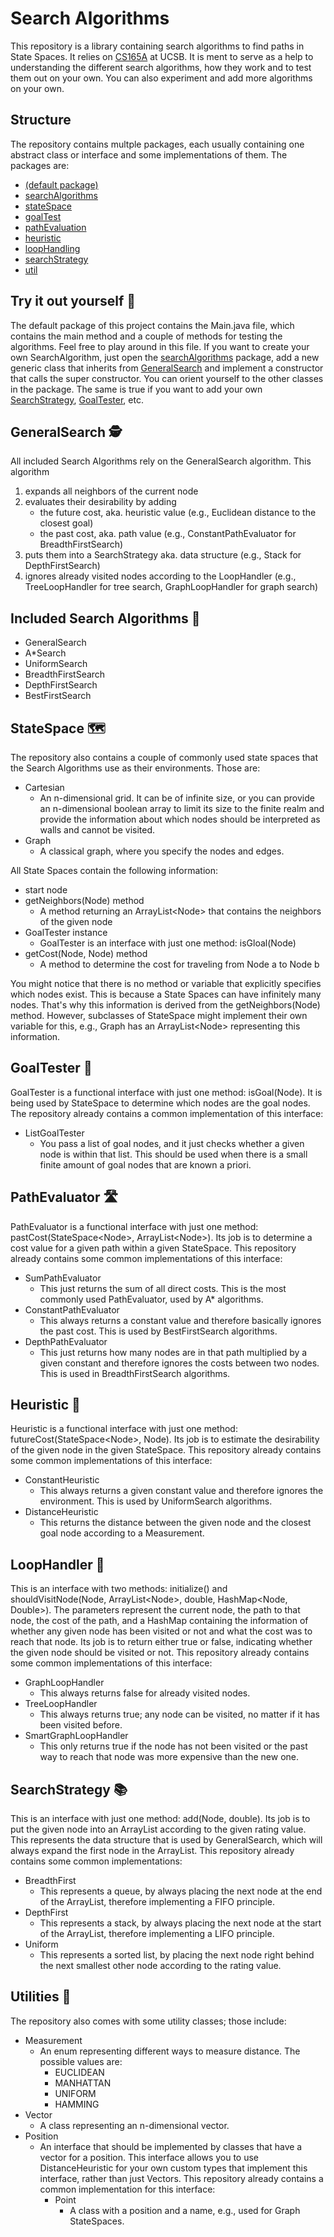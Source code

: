 # Search Algorithms

This repository is a library containing search algorithms to find paths in State Spaces. It relies on [CS165A](https://sites.cs.ucsb.edu/~xyan/classes/CS165A-2024fall/syllabus.html) at UCSB. It is ment to serve as a help to understanding the different search algorithms, how they work and to test them out on your own. You can also experiment and add more algorithms on your own.

## Structure
The repository contains multple packages, each usually containing one abstract class or interface and some implementations of them. The packages are:
* [(default package)](#try-it-out-yourself-)
* [searchAlgorithms](#included-search-algorithms-)
* [stateSpace](#stateSpace-)
* [goalTest](#goalTester-)
* [pathEvaluation](#pathEvaluator-)
* [heuristic](#heuristic-)
* [loopHandling](#loopHandler-)
* [searchStrategy](#searchStrategy-)
* [util](#utilities-)

## Try it out yourself 🧪
The default package of this project contains the Main.java file, which contains the main method and a couple of methods for testing the algorithms. Feel free to play around in this file. If you want to create your own SearchAlgorithm, just open the [searchAlgorithms](src/searchAlgorithms) package, add a new generic class that inherits from [GeneralSearch](#generalSearch-) and implement a constructor that calls the super constructor. You can orient yourself to the other classes in the package. The same is true if you want to add your own [SearchStrategy](#-searchStrategy), [GoalTester](#-goalTest), etc.

## GeneralSearch 🕵
All included Search Algorithms rely on the GeneralSearch algorithm. This algorithm
1. expands all neighbors of the current node
2. evaluates their desirability by adding
	* the future cost, aka. heuristic value (e.g., Euclidean distance to the closest goal)
	* the past cost, aka. path value (e.g., ConstantPathEvaluator for BreadthFirstSearch)
3. puts them into a SearchStrategy aka. data structure (e.g., Stack for DepthFirstSearch)
4. ignores already visited nodes according to the LoopHandler (e.g., TreeLoopHandler for tree search, GraphLoopHandler for graph search)

## Included Search Algorithms 💠
* GeneralSearch
* A\*Search
* UniformSearch
* BreadthFirstSearch
* DepthFirstSearch
* BestFirstSearch

## StateSpace 🗺️
The repository also contains a couple of commonly used state spaces that the Search Algorithms use as their environments. Those are:
* Cartesian
	- An n-dimensional grid. It can be of infinite size, or you can provide an n-dimensional boolean array to limit its size to the finite realm and provide the information about which nodes should be interpreted as walls and cannot be visited.
* Graph
	- A classical graph, where you specify the nodes and edges.

All State Spaces contain the following information:
* start node
* getNeighbors(Node) method
	- A method returning an ArrayList\<Node\> that contains the neighbors of the given node
* GoalTester instance
	- GoalTester is an interface with just one method: isGloal(Node)
* getCost(Node, Node) method
	- A method to determine the cost for traveling from Node a to Node b

You might notice that there is no method or variable that explicitly specifies which nodes exist. This is because a State Spaces can have infinitely many nodes. That's why this information is derived from the getNeighbors(Node) method. However, subclasses of StateSpace might implement their own variable for this, e.g., Graph has an ArrayList\<Node\> representing this information.

## GoalTester 🎯
GoalTester is a functional interface with just one method: isGoal(Node). It is being used by StateSpace to determine which nodes are the goal nodes. The repository already contains a common implementation of this interface:
* ListGoalTester
	- You pass a list of goal nodes, and it just checks whether a given node is within that list. This should be used when there is a small finite amount of goal nodes that are known a priori.

## PathEvaluator 🛣️
PathEvaluator is a functional interface with just one method: pastCost(StateSpace\<Node\>, ArrayList\<Node\>). Its job is to determine a cost value for a given path within a given StateSpace. This repository already contains some common implementations of this interface:
* SumPathEvaluator
	- This just returns the sum of all direct costs. This is the most commonly used PathEvaluator, used by A\* algorithms.
* ConstantPathEvaluator
	- This always returns a constant value and therefore basically ignores the past cost. This is used by BestFirstSearch algorithms.
* DepthPathEvaluator
	- This just returns how many nodes are in that path multiplied by a given constant and therefore ignores the costs between two nodes. This is used in BreadthFirstSearch algorithms.

## Heuristic 🤔
Heuristic is a functional interface with just one method: futureCost(StateSpace\<Node\>, Node). Its job is to estimate the desirability of the given node in the given StateSpace. This repository already contains some common implementations of this interface:
* ConstantHeuristic
	- This always returns a given constant value and therefore ignores the environment. This is used by UniformSearch algorithms.
* DistanceHeuristic
	- This returns the distance between the given node and the closest goal node according to a Measurement.

## LoopHandler 🔄
This is an interface with two methods: initialize() and shouldVisitNode(Node, ArrayList\<Node\>, double, HashMap\<Node, Double\>). The parameters represent the current node, the path to that node, the cost of the path, and a HashMap containing the information of whether any given node has been visited or not and what the cost was to reach that node. Its job is to return either true or false, indicating whether the given node should be visited or not. This repository already contains some common implementations of this interface:
* GraphLoopHandler
	- This always returns false for already visited nodes.
* TreeLoopHandler
	- This always returns true; any node can be visited, no matter if it has been visited before.
* SmartGraphLoopHandler
	- This only returns true if the node has not been visited or the past way to reach that node was more expensive than the new one.

## SearchStrategy 📚
This is an interface with just one method: add(Node, double). Its job is to put the given node into an ArrayList according to the given rating value. This represents the data structure that is used by GeneralSearch, which will always expand the first node in the ArrayList. This repository already contains some common implementations:
* BreadthFirst
	- This represents a queue, by always placing the next node at the end of the ArrayList, therefore implementing a FIFO principle.
* DepthFirst
	- This represents a stack, by always placing the next node at the start of the ArrayList, therefore implementing a LIFO principle.
* Uniform
	- This represents a sorted list, by placing the next node right behind the next smallest other node according to the rating value.

## Utilities 🔨
The repository also comes with some utility classes; those include:
* Measurement
	- An enum representing different ways to measure distance. The possible values are:
		* EUCLIDEAN
		* MANHATTAN
		* UNIFORM
		* HAMMING
* Vector
	- A class representing an n-dimensional vector.
* Position
	- An interface that should be implemented by classes that have a vector for a position. This interface allows you to use DistanceHeuristic for your own custom types that implement this interface, rather than just Vectors. This repository already contains a common implementation for this interface:
		* Point
			- A class with a position and a name, e.g., used for Graph StateSpaces.